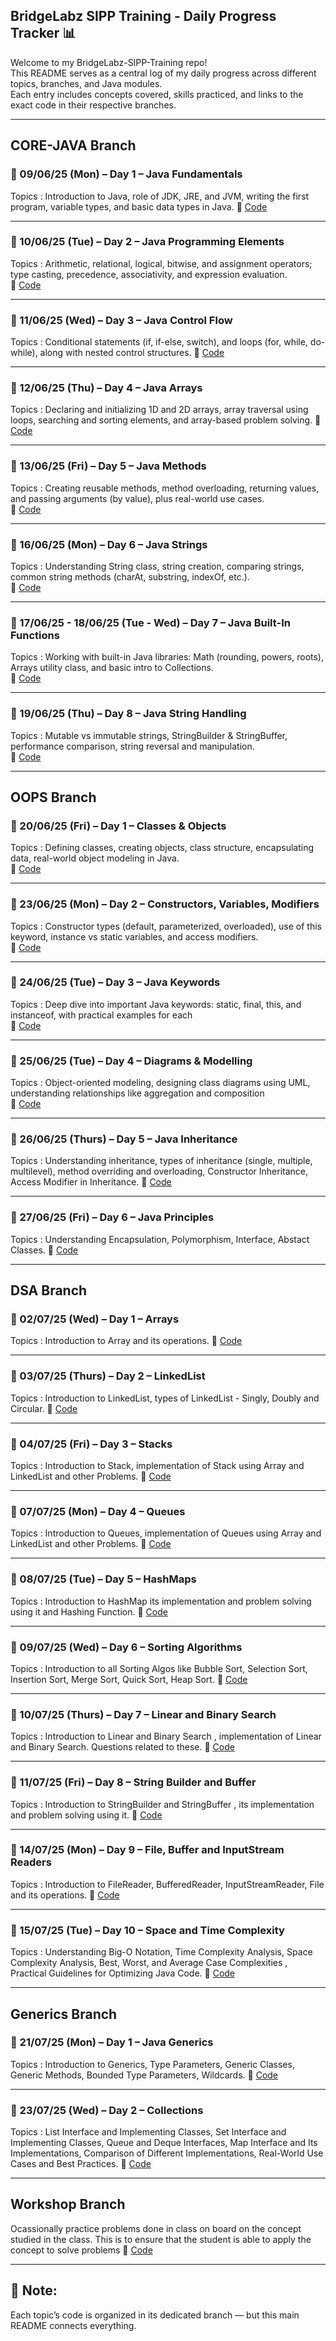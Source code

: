 ## BridgeLabz SIPP Training - Daily Progress Tracker 📊

Welcome to my BridgeLabz-SIPP-Training repo!  
This README serves as a central log of my daily progress across different topics, branches, and Java modules.  
Each entry includes concepts covered, skills practiced, and links to the exact code in their respective branches.

---

## CORE-JAVA Branch 

### 📅 09/06/25 (Mon) – Day 1 – Java Fundamentals  
Topics : Introduction to Java, role of JDK, JRE, and JVM, writing the first program, variable types, and basic data types in Java. 
🔗 [Code](https://github.com/nikhilchahar1/BridgeLabz-SIPP-Training/tree/Core-Java/Java_Fundamentals)

---

### 📅 10/06/25 (Tue) – Day 2 – Java Programming Elements  
Topics : Arithmetic, relational, logical, bitwise, and assignment operators; type casting, precedence, associativity, and expression evaluation.  
🔗 [Code](https://github.com/nikhilchahar1/BridgeLabz-SIPP-Training/tree/Core-Java/Programming_Elements)

---

### 📅 11/06/25 (Wed) – Day 3 – Java Control Flow  
Topics : Conditional statements (if, if-else, switch), and loops (for, while, do-while), along with nested control structures.
🔗 [Code](https://github.com/nikhilchahar1/BridgeLabz-SIPP-Training/tree/Core-Java/Control_Flow)

---

### 📅 12/06/25 (Thu) – Day 4 – Java Arrays  
Topics : Declaring and initializing 1D and 2D arrays, array traversal using loops, searching and sorting elements, and array-based problem solving.
🔗 [Code](https://github.com/nikhilchahar1/BridgeLabz-SIPP-Training/tree/Core-Java/Arrays)

---

### 📅 13/06/25 (Fri) – Day 5 – Java Methods  
Topics : Creating reusable methods, method overloading, returning values, and passing arguments (by value), plus real-world use cases.  
🔗 [Code](https://github.com/nikhilchahar1/BridgeLabz-SIPP-Training/tree/Core-Java/Methods)

---

### 📅 16/06/25 (Mon) – Day 6 – Java Strings  
Topics : Understanding String class, string creation, comparing strings, common string methods (charAt, substring, indexOf, etc.).  
🔗 [Code](https://github.com/nikhilchahar1/BridgeLabz-SIPP-Training/tree/Core-Java/Java_Strings)

---

### 📅 17/06/25 - 18/06/25 (Tue - Wed) – Day 7 – Java Built-In Functions  
Topics : Working with built-in Java libraries: Math (rounding, powers, roots), Arrays utility class, and basic intro to Collections.  
🔗 [Code](https://github.com/nikhilchahar1/BridgeLabz-SIPP-Training/tree/Core-Java/BuiltIn_Functions)

---

### 📅 19/06/25 (Thu) – Day 8 – Java String Handling  
Topics : Mutable vs immutable strings, StringBuilder & StringBuffer, performance comparison, string reversal and manipulation.  
🔗 [Code](https://github.com/nikhilchahar1/BridgeLabz-SIPP-Training/tree/Core-Java/String_Handling)

---

## OOPS Branch 

### 📅 20/06/25 (Fri) – Day 1 – Classes & Objects  
Topics : Defining classes, creating objects, class structure, encapsulating data, real-world object modeling in Java.  
🔗 [Code](https://github.com/nikhilchahar1/BridgeLabz-SIPP-Training/tree/OOPs/Class_Objects)

---

### 📅 23/06/25 (Mon) – Day 2 – Constructors, Variables, Modifiers  
Topics : Constructor types (default, parameterized, overloaded), use of this keyword, instance vs static variables, and access modifiers.  
🔗 [Code](https://github.com/nikhilchahar1/BridgeLabz-SIPP-Training/tree/OOPs/Java_Constructors)

---

### 📅 24/06/25 (Tue) – Day 3 – Java Keywords  
Topics : Deep dive into important Java keywords: static, final, this, and instanceof, with practical examples for each  
🔗 [Code](https://github.com/nikhilchahar1/BridgeLabz-SIPP-Training/tree/OOPs/Java_Keywords)

---

### 📅 25/06/25 (Tue) – Day 4 – Diagrams & Modelling  
Topics : Object-oriented modeling, designing class diagrams using UML, understanding relationships like aggregation and composition  
🔗 [Code](https://github.com/nikhilchahar1/BridgeLabz-SIPP-Training/tree/OOPs/Object_Oriented_Design_Principles)

---

### 📅 26/06/25 (Thurs) – Day 5 – Java Inheritance
Topics : Understanding inheritance, types of inheritance (single, multiple, multilevel), method overriding and overloading, Constructor Inheritance, Access Modifier in Inheritance. 
🔗 [Code](https://github.com/nikhilchahar1/BridgeLabz-SIPP-Training/tree/OOPs/Java_Inheritance)

---

### 📅 27/06/25 (Fri) – Day 6 – Java Principles
Topics : Understanding Encapsulation, Polymorphism, Interface, Abstact Classes. 
🔗 [Code](https://github.com/nikhilchahar1/BridgeLabz-SIPP-Training/tree/OOPs/Java_Principles)

---

## DSA Branch

### 📅 02/07/25 (Wed) – Day 1 – Arrays
Topics : Introduction to Array and its operations. 
🔗 [Code](https://github.com/nikhilchahar1/BridgeLabz-SIPP-Training/tree/Core-Java/Arrays)

---

### 📅 03/07/25 (Thurs) – Day 2 – LinkedList
Topics : Introduction to LinkedList, types of LinkedList - Singly, Doubly and Circular. 
🔗 [Code](https://github.com/nikhilchahar1/BridgeLabz-SIPP-Training/tree/DSA/LinkedList)

---

### 📅 04/07/25 (Fri) – Day 3 – Stacks
Topics : Introduction to Stack, implementation of Stack using Array and LinkedList and other Problems. 
🔗 [Code](https://github.com/nikhilchahar1/BridgeLabz-SIPP-Training/tree/DSA/Stack_Queue_Hash/Stack_Queue)

---

### 📅 07/07/25 (Mon) – Day 4 – Queues
Topics : Introduction to Queues, implementation of Queues using Array and LinkedList and other Problems. 
🔗 [Code](https://github.com/nikhilchahar1/BridgeLabz-SIPP-Training/tree/DSA/Stack_Queue_Hash/Stack_Queue)

---

### 📅 08/07/25 (Tue) – Day 5 – HashMaps
Topics : Introduction to HashMap its implementation and problem solving using it and Hashing Function. 
🔗 [Code](https://github.com/nikhilchahar1/BridgeLabz-SIPP-Training/tree/DSA/Stack_Queue_Hash/HashMap_HashFunction)

---

### 📅 09/07/25 (Wed) – Day 6 – Sorting Algorithms
Topics : Introduction to all Sorting Algos like Bubble Sort, Selection Sort, Insertion Sort, Merge Sort, Quick Sort, Heap Sort. 
🔗 [Code](https://github.com/nikhilchahar1/BridgeLabz-SIPP-Training/tree/DSA/Sorting_Algorithms)

---

### 📅 10/07/25 (Thurs) – Day 7 – Linear and Binary Search
Topics : Introduction to Linear and Binary Search , implementation of Linear and Binary Search. Questions related to these. 
🔗 [Code](https://github.com/nikhilchahar1/BridgeLabz-SIPP-Training/tree/DSA/Linear_Binary_Search)

---

### 📅 11/07/25 (Fri) – Day 8 – String Builder and Buffer
Topics : Introduction to StringBuilder and StringBuffer , its implementation and problem solving using it. 
🔗 [Code](https://github.com/nikhilchahar1/BridgeLabz-SIPP-Training/tree/DSA/String_Builder_Buffer)

---

### 📅 14/07/25 (Mon) – Day 9 – File, Buffer and InputStream Readers
Topics : Introduction to FileReader, BufferedReader, InputStreamReader, File and its operations. 
🔗 [Code](https://github.com/nikhilchahar1/BridgeLabz-SIPP-Training/tree/DSA/File_Input_Stream_Reader)

---

### 📅 15/07/25 (Tue) – Day 10 – Space and Time Complexity
Topics : Understanding Big-O Notation, Time Complexity Analysis, Space Complexity Analysis, Best, Worst, and Average Case Complexities , Practical Guidelines for Optimizing Java Code. 
🔗 [Code](https://github.com/nikhilchahar1/BridgeLabz-SIPP-Training/tree/DSA/Algo_Runtime_Analysis)

---

## Generics Branch

### 📅 21/07/25 (Mon) – Day 1 – Java Generics
Topics : Introduction to Generics, Type Parameters, Generic Classes, Generic Methods, Bounded Type Parameters, Wildcards. 
🔗 [Code](https://github.com/nikhilchahar1/BridgeLabz-SIPP-Training/tree/Generics/Java_Generics)

---

### 📅 23/07/25 (Wed) – Day 2 – Collections
Topics : List Interface and Implementing Classes, Set Interface and Implementing Classes, Queue and Deque Interfaces, Map Interface and Its Implementations, Comparison of Different Implementations, Real-World Use Cases and Best Practices. 
🔗 [Code](https://github.com/nikhilchahar1/BridgeLabz-SIPP-Training/tree/Generics/Java_Collections)

---

## Workshop Branch
Ocassionally practice problems done in class on board on the concept studied in the class. This is to ensure that the student is able to apply the concept to solve problems 
🔗 [Code](https://github.com/nikhilchahar1/BridgeLabz-SIPP-Training/tree/Workshop)

---

## 📝 Note:
Each topic’s code is organized in its dedicated branch — but this main README connects everything.
